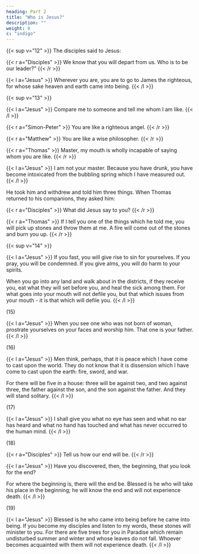 ```yaml
---
heading: Part 2
title: "Who is Jesus?" 
description: ""
weight: 8
c: "indigo"
---
```



{{< sup v="12" >}}  The disciples said to Jesus:

{{< r a="Disciples" >}}
We know that you will depart from us. Who is to be our leader?"
{{< /r >}} 

{{< l a="Jesus" >}}
Wherever you are, you are to go to James the righteous, for whose sake heaven and earth came into being.
{{< /l >}}

{{< sup v="13" >}}

{{< l a="Jesus" >}}
Compare me to someone and tell me whom I am like.
{{< /l >}}


{{< r a="Simon-Peter" >}} 
You are like a righteous angel.
{{< /r >}}

{{< r a="Matthew" >}}
You are like a wise philosopher.
{{< /r >}}

{{< r a="Thomas" >}}
Master, my mouth is wholly incapable of saying whom you are like.
{{< /r >}}

{{< l a="Jesus" >}}
I am not your master. Because you have drunk, you have become intoxicated from the bubbling spring which I have measured out.
{{< /l >}}

He took him and withdrew and told him three things. When Thomas returned to his companions, they asked him:

{{< r a="Disciples" >}}
What did Jesus say to you?
{{< /r >}}

{{< r a="Thomas" >}}
If I tell you one of the things which he told me, you will pick up stones and throw them at me. A fire will come out of the stones and burn you up.
{{< /r >}}


{{< sup v="14" >}}

{{< l a="Jesus" >}}
If you fast, you will give rise to sin for yourselves. If you pray, you will be condemned. If you give alms, you will do harm to your spirits.

When you go into any land and walk about in the districts, if they receive you, eat what they will set before you, and heal the sick among them. For what goes into your mouth will not defile you, but that which issues from your mouth - it is that which will defile you.
{{< /l >}}


(15)

{{< l a="Jesus" >}}
When you see one who was not born of woman, prostrate yourselves on your faces and worship him. That one is your father.
{{< /l >}}

(16) 

{{< l a="Jesus" >}}
Men think, perhaps, that it is peace which I have come to cast upon the world. They do not know that it is dissension which I have come to cast upon the earth: fire, sword, and war. 

For there will be five in a house: three will be against two, and two against three, the father against the son, and the son against the father. And they will
stand solitary.
{{< /l >}}


(17) 

{{< l a="Jesus" >}}
I shall give you what no eye has seen and what no ear has heard and what no hand has touched and what has never occurred to the human mind.
{{< /l >}}

(18)

{{< r a="Disciples" >}}
Tell us how our end will be.
{{< /r >}}

{{< l a="Jesus" >}}
Have you discovered, then, the beginning, that you look for the end? 

For where the beginning is, there will the end be. Blessed is he who will take his place in the beginning; he will know the end and will not experience death.
{{< /l >}}

(19) 

{{< l a="Jesus" >}}
Blessed is he who came into being before he came into being. If you become my disciples and listen to my words, these stones will minister to you. For there
are five trees for you in Paradise which remain undisturbed summer and winter and whose leaves do not fall. Whoever becomes acquainted with them will not experience
death.
{{< /l >}}

